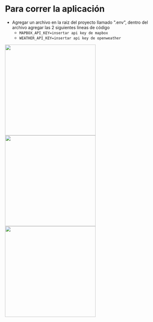 
# Para correr la aplicación

* Agregar un archivo en la raiz del proyecto llamado ".env", dentro del archivo agregar las 2 siguientes lineas de código
  * `MAPBOX_API_KEY=insertar api key de mapbox`
  * `WEATHER_API_KEY=insertar api key de openweather`


<img src="https://res.cloudinary.com/dr2lzs49z/image/upload/v1709049727/vz9219rgoeljckpul399.png" width="300">
<img src="https://res.cloudinary.com/dr2lzs49z/image/upload/v1709049727/cyxtrpkzyv6qlxbprm7e.png" width="300">
<img src="https://res.cloudinary.com/dr2lzs49z/image/upload/v1709049728/eycozcmug8l38alkzfni.png" width="300">